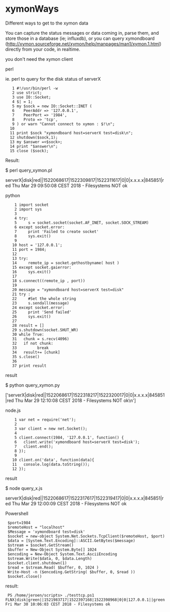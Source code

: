 # xymonWays
Different ways to get to the xymon data

You can capture the status messages or data coming in, parse them, and store those in a database (ie; influxdb), or you can query xymondboard (http://xymon.sourceforge.net/xymon/help/manpages/man1/xymon.1.html) directly from your code, in realtime.

you don't need the xymon client

perl 

ie. perl to query for the disk status of serverX 

       1 #!/usr/bin/perl -w
       2 use strict;
       3 use IO::Socket;
       4 $| = 1;
       5 my $sock = new IO::Socket::INET (
       6    PeerAddr => '127.0.0.1',
       7    PeerPort => '1984',
       8    Proto => 'tcp',
       9 ) or warn "Cannot connect to xymon : $!\n";
      10
      11 print $sock "xymondboard host=serverX test=disk\n";
      12 shutdown($sock,1);
      13 my $answer =<$sock>;
      14 print "$answer\n";
      15 close ($sock);

Result:

   $ perl query_xymon.pl
   
   serverX|disk|red||1522068617|1522309817|1522311617|0|0|x.x.x.x|845851|red Thu Mar 29 09:50:08 CEST 2018 - Filesystems NOT ok

python

        1 import socket
        2 import sys
        3
        4 try:
        5     s = socket.socket(socket.AF_INET, socket.SOCK_STREAM)
        6 except socket.error:
        7     print 'Failed to create socket'
        8     sys.exit()
        9
       10 host = '127.0.0.1';
       11 port = 1984;
       12
       13 try:
       14     remote_ip = socket.gethostbyname( host )
       15 except socket.gaierror:
       16     sys.exit()
       17
       18 s.connect((remote_ip , port))
       19
       20 message = "xymondboard host=serverX test=disk"
       21 try :
       22     #Set the whole string
       23     s.sendall(message)
       24 except socket.error:
       25     print 'Send failed'
       26     sys.exit()
       27
       28 result = []
       29 s.shutdown(socket.SHUT_WR)
       30 while True:
       31   chunk = s.recv(4096)
       32   if not chunk:
       33         break
       34   result+= [chunk]
       35 s.close()
       36
       37 print result
       
result

   $ python query_xymon.py
   
   ['serverX|disk|red||1522068617|1522318217|1522320017|0|0|x.x.x.x|845851|red Thu Mar 29 12:10:08 CEST 2018 - Filesystems NOT ok\n']

       

node.js 

        1 var net = require('net');
        2
        3 var client = new net.Socket();
        4
        5 client.connect(1984, '127.0.0.1', function() {
        6   client.write('xymondboard host=serverX test=disk');
        7   client.end();
        8 });
        9
       10 client.on('data', function(data){
       11   console.log(data.toString());
       12 });

       
result

   $ node query_x.js
   
   serverX|disk|red||1522068617|1522317617|1522319417|0|0|x.x.x.x|845851|red Thu Mar 29 12:00:09 CEST 2018 - Filesystems NOT ok

Powershell

     $port=1984
     $remoteHost = "localhost"
     $Message = 'xymondboard test=disk'
     $socket = new-object System.Net.Sockets.TcpClient($remoteHost, $port)
     $data = [System.Text.Encoding]::ASCII.GetBytes($message)
     $stream = $socket.GetStream()
     $buffer = New-Object System.Byte[] 1024
     $encoding = New-Object System.Text.AsciiEncoding
     $stream.Write($data, 0, $data.Length)
     $socket.client.shutdown(1)
     $read = $stream.Read( $buffer, 0, 1024 )
     Write-Host -n ($encoding.GetString( $buffer, 0, $read ))
     $socket.close()

result:
    
     PS /home/jeroen/scripts> ./testtcp.ps1                                                                                      FLNX|disk|green||1521983717|1522397168|1522398968|0|0|127.0.0.1||green Fri Mar 30 10:06:03 CEST 2018 - Filesystems ok
